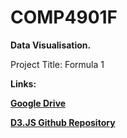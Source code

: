 # COMP4901F
__Data Visualisation.__

Project Title: Formula 1

__Links:__

[__Google Drive__](https://l.facebook.com/l.php?u=https%3A%2F%2Fdrive.google.com%2Fdrive%2Ffolders%2F15vDGec7BfpjdJw06Ig_Y-8_Eb4fB-Owu%3Fusp%3Dsharing&h=ATNvCET1hW23pgEnmV4xF0ABSLMcZavDLv4MY6Fz2EUAIqd67G-ueRD8wzXgjYcvgLblh8QoouPmnGsoaxUug8o-Kch6uio7D1U-80qA3UEupmcPTsEoWg)

[__D3.JS Github Repository__](https://github.com/d3/d3)
